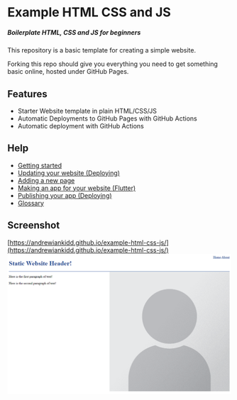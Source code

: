 # Example HTML CSS and JS
##### _Boilerplate HTML, CSS and JS for beginners_

This repository is a basic template for creating a simple website.

Forking this repo should give you everything you need to get something basic online, hosted under GitHub Pages.

## Features
- Starter Website template in plain HTML/CSS/JS
- Automatic Deployments to GitHub Pages with GitHub Actions
- Automatic deployment with GitHub Actions

## Help
 - [Getting started](./assets/help/getting-started.md)
 - [Updating your website (Deploying)](./assets/help/deploying.md)
 - [Adding a new page](./assets/help/adding-a-new-page.md)
 - [Making an app for your website (Flutter)](./assets/help/flutter.md)
 - [Publishing your app (Deploying)](./assets/deploying-flutter.md)
 - [Glossary](./assets/help/glossary.md)


## Screenshot
[https://andrewiankidd.github.io/example-html-css-js/](https://andrewiankidd.github.io/example-html-css-js/)
[![Screencap of project index page displayed in browser](assets/img/screencap.png)](https://andrewiankidd.github.io/example-html-css-js/)